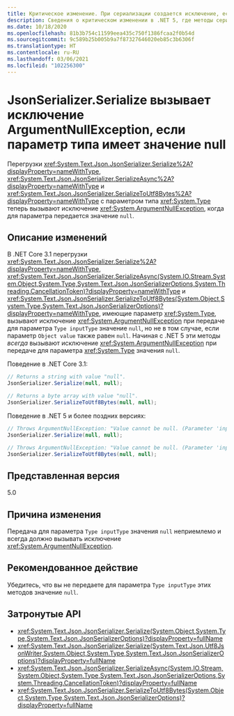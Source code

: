 ```yaml
---
title: Критическое изменение. При сериализации создается исключение, если параметр типа имеет значение NULL
description: Сведения о критическом изменении в .NET 5, где методы сериализации JsonSerializer.Serialize с параметром Type теперь вызывают исключение, если этот параметр имеет значение NULL.
ms.date: 10/18/2020
ms.openlocfilehash: 81b3b754c11599eea435c750f1386fcaa2f0b54d
ms.sourcegitcommit: 9c589b25b005b9a7f87327646020eb85c3b6306f
ms.translationtype: HT
ms.contentlocale: ru-RU
ms.lasthandoff: 03/06/2021
ms.locfileid: "102256300"
---
```

# <a name="jsonserializerserialize-throws-argumentnullexception-when-type-parameter-is-null"></a>JsonSerializer.Serialize вызывает исключение ArgumentNullException, если параметр типа имеет значение null

Перегрузки <xref:System.Text.Json.JsonSerializer.Serialize%2A?displayProperty=nameWithType>, <xref:System.Text.Json.JsonSerializer.SerializeAsync%2A?displayProperty=nameWithType> и <xref:System.Text.Json.JsonSerializer.SerializeToUtf8Bytes%2A?displayProperty=nameWithType> с параметром типа <xref:System.Type> теперь вызывают исключение <xref:System.ArgumentNullException>, когда для параметра передается значение `null`.

## <a name="change-description"></a>Описание изменений

В .NET Core 3.1 перегрузки <xref:System.Text.Json.JsonSerializer.Serialize%2A?displayProperty=nameWithType>, <xref:System.Text.Json.JsonSerializer.SerializeAsync(System.IO.Stream,System.Object,System.Type,System.Text.Json.JsonSerializerOptions,System.Threading.CancellationToken)?displayProperty=nameWithType> и <xref:System.Text.Json.JsonSerializer.SerializeToUtf8Bytes(System.Object,System.Type,System.Text.Json.JsonSerializerOptions)?displayProperty=nameWithType>, имеющие параметр <xref:System.Type>, вызывают исключение <xref:System.ArgumentNullException> при передаче для параметра `Type inputType` значение `null`, но не в том случае, если параметр `Object value` также равен `null`. Начиная с .NET 5 эти методы *всегда* вызывают исключение <xref:System.ArgumentNullException> при передаче для параметра <xref:System.Type> значения `null`.

Поведение в .NET Core 3.1:

```csharp
// Returns a string with value "null".
JsonSerializer.Serialize(null, null);

// Returns a byte array with value "null".
JsonSerializer.SerializeToUtf8Bytes(null, null);
```

Поведение в .NET 5 и более поздних версиях:

```csharp
// Throws ArgumentNullException: "Value cannot be null. (Parameter 'inputType')".
JsonSerializer.Serialize(null, null);

// Throws ArgumentNullException: "Value cannot be null. (Parameter 'inputType')".
JsonSerializer.SerializeToUtf8Bytes(null, null);
```

## <a name="version-introduced"></a>Представленная версия

5.0

## <a name="reason-for-change"></a>Причина изменения

Передача для параметра `Type inputType` значения `null` неприемлемо и всегда должно вызывать исключение <xref:System.ArgumentNullException>.

## <a name="recommended-action"></a>Рекомендованное действие

Убедитесь, что вы не передаете для параметра `Type inputType` этих методов значение `null`.

## <a name="affected-apis"></a>Затронутые API

- <xref:System.Text.Json.JsonSerializer.Serialize(System.Object,System.Type,System.Text.Json.JsonSerializerOptions)?displayProperty=fullName>
- <xref:System.Text.Json.JsonSerializer.Serialize(System.Text.Json.Utf8JsonWriter,System.Object,System.Type,System.Text.Json.JsonSerializerOptions)?displayProperty=fullName>
- <xref:System.Text.Json.JsonSerializer.SerializeAsync(System.IO.Stream,System.Object,System.Type,System.Text.Json.JsonSerializerOptions,System.Threading.CancellationToken)?displayProperty=fullName>
- <xref:System.Text.Json.JsonSerializer.SerializeToUtf8Bytes(System.Object,System.Type,System.Text.Json.JsonSerializerOptions)?displayProperty=fullName>

<!--

### Affected APIs

- `M:System.Text.Json.JsonSerializer.Serialize(System.Object,System.Type,System.Text.Json.JsonSerializerOptions)`
- `M:System.Text.Json.JsonSerializer.Serialize(System.Text.Json.Utf8JsonWriter,System.Object,System.Type,System.Text.Json.JsonSerializerOptions)`
- `M:System.Text.Json.JsonSerializer.SerializeAsync(System.IO.Stream,System.Object,System.Type,System.Text.Json.JsonSerializerOptions,System.Threading.CancellationToken)`
- `M:System.Text.Json.JsonSerializer.SerializeToUtf8Bytes(System.Object,System.Type,System.Text.Json.JsonSerializerOptions)`

### Category

Serialization

-->
